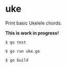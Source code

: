 # uke

Print basic Ukelele chords.

**This is work in progress!**

``` test
$ go test
```

``` run
$ go run uke.go
```

``` compile
$ go build
```